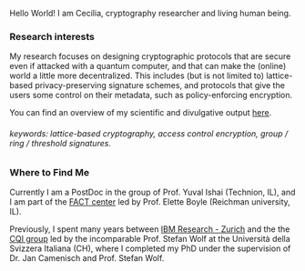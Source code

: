 Hello World! I am Cecilia, cryptography researcher and living human being.

### Research interests

My research focuses on designing cryptographic protocols that are secure even if attacked with a quantum computer, and that can make the (online) world a little more decentralized.
This includes (but is not limited to) lattice-based privacy-preserving signature schemes, and protocols that give the users some control on their metadata, such as policy-enforcing encryption.

You can find an overview of my scientific and divulgative output [here](./biblio.html).

###### keywords: lattice-based cryptography, access control encryption, group / ring / threshold signatures.

### Where to Find Me

Currently I am a PostDoc in the group of Prof. Yuval Ishai (Technion, IL), and I am part of the <a href="https://www.factcenter.org/">FACT center</a> led by Prof. Elette Boyle (Reichman university, IL).

Previously, I spent many years between [IBM Research - Zurich](https://www.zurich.ibm.com/) and the the [CQI group](https://cqi.inf.usi.ch/index.php) led by the incomparable Prof. Stefan Wolf at the Università della Svizzera Italiana (CH), where I completed my PhD under the supervision of Dr. Jan Camenisch and Prof. Stefan Wolf.
